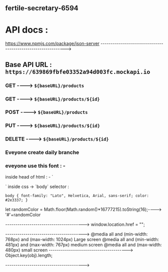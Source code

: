 ## fertile-secretary-6594

# API docs : 
https://www.npmjs.com/package/json-server
------------------------------------------------------------->
## Base API URL : ```https://639869fbfe03352a94d003fc.mockapi.io```
### GET ---->  `${baseURL}/products`
### GET ---->  `${baseURL}/products/${id}`
### POST ---->  `${baseURL}/products`
### PUT ---->  `${baseURL}/products/${id}`
### DELETE ---->  `${baseURL}/products/${id}`
### Eveyone create daily branche
### eveyone use this font : - 
inside head of html : - 
`
 <link rel="preconnect" href="https://fonts.googleapis.com">
    <link rel="preconnect" href="https://fonts.gstatic.com" crossorigin>
    <link href="https://fonts.googleapis.com/css2?family=Lato:wght@100;300;400&display=swap" rel="stylesheet">
`
inside css -> `body` selector :

`body {
    font-family: "Lato", Helvetica, Arial, sans-serif;
    color: #2e3337;
}`

let randomColor = Math.floor(Math.random()*16777215).toString(16);----> '#'+randomColor

--------------------------------------->
window.location.href = "";

--------------------------------------->
 @media all and (min-width: 768px) and (max-width: 1024px) Large screen 
 @media all and (min-width: 481px) and (max-width: 767px)   medium screen
 @media all and (max-width: 480px) small screen
--------------------------------------->
 Object.key(obj).length;
 
--------------------------------------->
